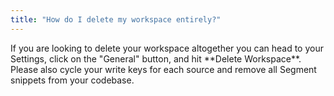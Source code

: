 ```yaml
---
title: "How do I delete my workspace entirely?"
---
```


If you are looking to delete your workspace altogether you can head to your Settings, click on the "General" button, and hit \*\*Delete Workspace\*\*. Please also cycle your write keys for each source and remove all Segment snippets from your codebase.
